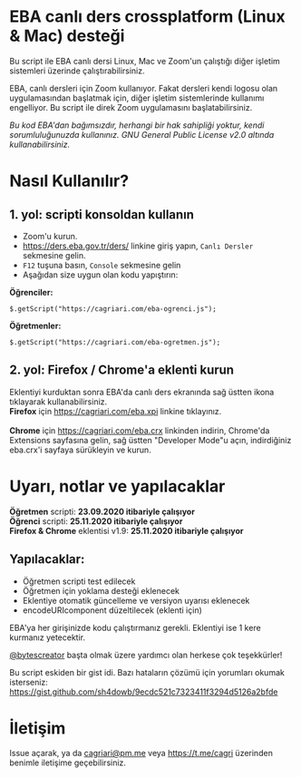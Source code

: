 # EBA canlı ders crossplatform (Linux & Mac) desteği
Bu script ile EBA canlı dersi Linux, Mac ve Zoom'un çalıştığı diğer işletim sistemleri üzerinde çalıştırabilirsiniz.

EBA, canlı dersleri için Zoom kullanıyor. Fakat dersleri kendi logosu olan uygulamasından başlatmak için, diğer işletim sistemlerinde kullanımı engelliyor. Bu script ile direk Zoom uygulamasını başlatabilirsiniz.

_Bu kod EBA'dan bağımsızdır, herhangi bir hak sahipliği yoktur, kendi sorumluluğunuzda kullanınız. GNU General Public License v2.0 altında kullanabilirsiniz._

# Nasıl Kullanılır?
## 1. yol: scripti konsoldan kullanın
- Zoom'u kurun.
- https://ders.eba.gov.tr/ders/ linkine giriş yapın, `Canlı Dersler` sekmesine gelin.
- `F12` tuşuna basın, `Console` sekmesine gelin
- Aşağıdan size uygun olan kodu yapıştırın:

**Öğrenciler:**
```
$.getScript("https://cagriari.com/eba-ogrenci.js");
```

**Öğretmenler:**
```
$.getScript("https://cagriari.com/eba-ogretmen.js");
```

## 2. yol: Firefox / Chrome'a eklenti kurun
Eklentiyi kurduktan sonra EBA'da canlı ders ekranında sağ üstten ikona tıklayarak kullanabilirsiniz.<br>
**Firefox** için https://cagriari.com/eba.xpi linkine tıklayınız.<br><br>
**Chrome** için https://cagriari.com/eba.crx linkinden indirin, Chrome'da Extensions sayfasına gelin, sağ üstten "Developer Mode"u açın, indirdiğiniz eba.crx'i sayfaya sürükleyin ve kurun.


# Uyarı, notlar ve yapılacaklar
**Öğretmen** scripti: **23.09.2020 itibariyle çalışıyor**<br>
**Öğrenci** scripti: **25.11.2020 itibariyle çalışıyor**<br>
**Firefox & Chrome** eklentisi v1.9: **25.11.2020 itibariyle çalışıyor**<br>

## Yapılacaklar:
- Öğretmen scripti test edilecek
- Öğretmen için yoklama desteği eklenecek
- Eklentiye otomatik güncelleme ve versiyon uyarısı eklenecek
- encodeURIcomponent düzeltilecek (eklenti için)

EBA'ya her girişinizde kodu çalıştırmanız gerekli. Eklentiyi ise 1 kere kurmanız yetecektir.

[@bytescreator](https://github.com/bytescreator) başta olmak üzere yardımcı olan herkese çok teşekkürler!

Bu script eskiden bir gist idi. Bazı hataların çözümü için yorumları okumak isterseniz:<br>
https://gist.github.com/sh4dowb/9ecdc521c7323411f3294d5126a2bfde


# İletişim
Issue açarak, ya da cagriari@pm.me veya https://t.me/cagri üzerinden benimle iletişime geçebilirsiniz.
